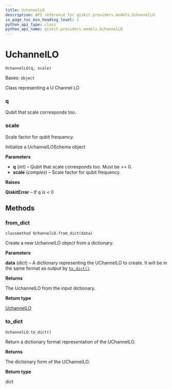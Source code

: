 ```yaml
---
title: UchannelLO
description: API reference for qiskit.providers.models.UchannelLO
in_page_toc_min_heading_level: 1
python_api_type: class
python_api_name: qiskit.providers.models.UchannelLO
---
```


# UchannelLO

<span id="qiskit.providers.models.UchannelLO" />

`UchannelLO(q, scale)`

Bases: `object`

Class representing a U Channel LO

<span id="qiskit.providers.models.UchannelLO.q" />

### q

Qubit that scale corresponds too.

<span id="qiskit.providers.models.UchannelLO.scale" />

### scale

Scale factor for qubit frequency.

Initialize a UchannelLOSchema object

**Parameters**

*   **q** (*int*) – Qubit that scale corresponds too. Must be >= 0.
*   **scale** (*complex*) – Scale factor for qubit frequency.

**Raises**

**QiskitError** – If q is \< 0

## Methods

<span id="qiskit-providers-models-uchannello-from-dict" />

### from\_dict

<span id="qiskit.providers.models.UchannelLO.from_dict" />

`classmethod UchannelLO.from_dict(data)`

Create a new UchannelLO object from a dictionary.

**Parameters**

**data** (*dict*) – A dictionary representing the UChannelLO to create. It will be in the same format as output by [`to_dict()`](qiskit.providers.models.UchannelLO#to_dict "qiskit.providers.models.UchannelLO.to_dict").

**Returns**

The UchannelLO from the input dictionary.

**Return type**

[UchannelLO](qiskit.providers.models.UchannelLO "qiskit.providers.models.UchannelLO")

<span id="qiskit-providers-models-uchannello-to-dict" />

### to\_dict

<span id="qiskit.providers.models.UchannelLO.to_dict" />

`UchannelLO.to_dict()`

Return a dictionary format representation of the UChannelLO.

**Returns**

The dictionary form of the UChannelLO.

**Return type**

dict

